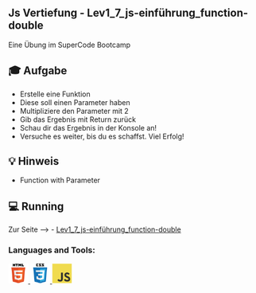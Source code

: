 ## Js Vertiefung - Lev1_7_js-einführung_function-double

Eine Übung im SuperCode Bootcamp

## 🎓 Aufgabe

- Erstelle eine Funktion
- Diese soll einen Parameter haben
- Multipliziere den Parameter mit 2
- Gib das Ergebnis mit Return zurück
- Schau dir das Ergebnis in der Konsole an!
- Versuche es weiter, bis du es schaffst. Viel Erfolg!

## 💡 Hinweis

- Function with Parameter

## 💻 Running

Zur Seite —> - [Lev1_7_js-einführung_function-double](https://mukkez.github.io/Bootcamp/tasks/Day_51/Lev1_7_js-einführung_function-double/)

<p align="left">
</p>

<h3 align="left">Languages and Tools:</h3>
<p align="left"> <a href="https://www.w3schools.com/html/" target="_blank" rel="noreferrer"> <img src="https://raw.githubusercontent.com/devicons/devicon/master/icons/html5/html5-original-wordmark.svg" alt="html5" width="40" height="40"/> </a>
<a href="https://www.w3schools.com/css/" target="_blank" rel="noreferrer"> <img src="https://raw.githubusercontent.com/devicons/devicon/master/icons/css3/css3-original-wordmark.svg" alt="css3" width="40" height="40"/> </a> 
<a href="https://www.w3schools.com/css/" target="_blank" rel="noreferrer"> <img src="https://raw.githubusercontent.com/devicons/devicon/master/icons/javascript/javascript-original.svg" alt="css3" width="40" height="40"/> </a> </p>
